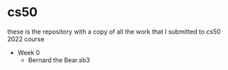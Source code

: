# cs50
these is the repository with a copy of all the work that I submitted to cs50 2022 course 

- Week 0
  - Bernard the Bear.sb3
